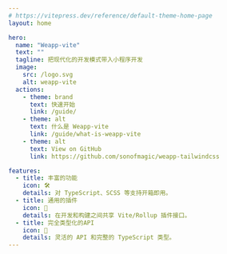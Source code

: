 ```yaml
---
# https://vitepress.dev/reference/default-theme-home-page
layout: home

hero:
  name: "Weapp-vite"
  text: ""
  tagline: 把现代化的开发模式带入小程序开发
  image:
    src: /logo.svg
    alt: weapp-vite
  actions:
    - theme: brand
      text: 快速开始
      link: /guide/
    - theme: alt
      text: 什么是 Weapp-vite
      link: /guide/what-is-weapp-vite
    - theme: alt
      text: View on GitHub
      link: https://github.com/sonofmagic/weapp-tailwindcss

features:
  - title: 丰富的功能
    icon: 🛠️
    details: 对 TypeScript、SCSS 等支持开箱即用。
  - title: 通用的插件
    icon: 🔩
    details: 在开发和构建之间共享 Vite/Rollup 插件接口。
  - title: 完全类型化的API
    icon: 🔑
    details: 灵活的 API 和完整的 TypeScript 类型。
---
```

